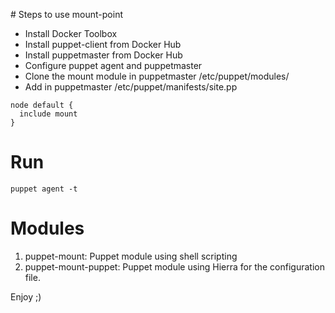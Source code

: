 # Steps to use mount-point

- Install Docker Toolbox
- Install puppet-client from Docker Hub
- Install puppetmaster from Docker Hub
- Configure puppet agent and puppetmaster
- Clone the mount module in puppetmaster /etc/puppet/modules/
- Add in puppetmaster /etc/puppet/manifests/site.pp
```
node default {
  include mount
}
```

# Run
```
puppet agent -t
```
# Modules

1. puppet-mount: Puppet module using shell scripting 
2. puppet-mount-puppet: Puppet module using Hierra for the configuration file.

Enjoy ;)
